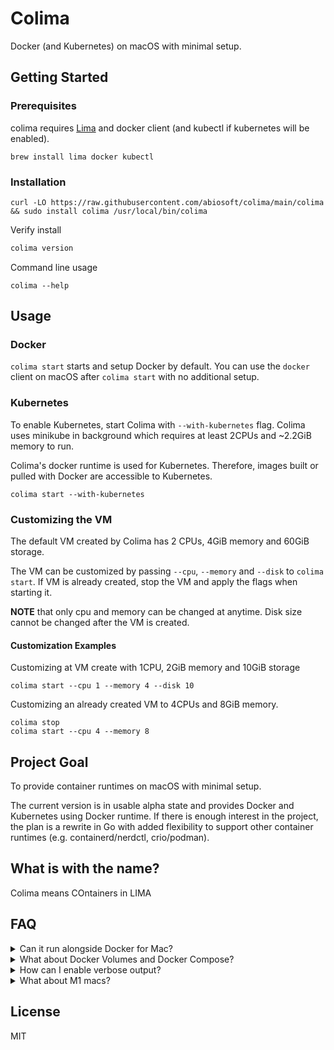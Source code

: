 # Colima

Docker (and Kubernetes) on macOS with minimal setup.

## Getting Started

### Prerequisites

colima requires [Lima](https://github.com/lima-vm/lima) and docker client (and kubectl if kubernetes will be enabled).

```
brew install lima docker kubectl
```

### Installation

```
curl -LO https://raw.githubusercontent.com/abiosoft/colima/main/colima && sudo install colima /usr/local/bin/colima
```

Verify install

```sh
colima version
```

Command line usage

```
colima --help
```

## Usage

### Docker

`colima start` starts and setup Docker by default.
You can use the `docker` client on macOS after `colima start` with no additional setup.

### Kubernetes

To enable Kubernetes, start Colima with `--with-kubernetes` flag.
Colima uses minikube in background which requires at least 2CPUs and ~2.2GiB memory to run.

Colima's docker runtime is used for Kubernetes. Therefore, images built or pulled with Docker are accessible to Kubernetes.

```
colima start --with-kubernetes
```

### Customizing the VM

The default VM created by Colima has 2 CPUs, 4GiB memory and 60GiB storage.

The VM can be customized by passing `--cpu`, `--memory` and `--disk` to `colima start`.
If VM is already created, stop the VM and apply the flags when starting it.

**NOTE** that only cpu and memory can be changed at anytime. Disk size cannot be changed after the VM is created.

#### Customization Examples

Customizing at VM create with 1CPU, 2GiB memory and 10GiB storage

```
colima start --cpu 1 --memory 4 --disk 10
```

Customizing an already created VM to 4CPUs and 8GiB memory.

```
colima stop
colima start --cpu 4 --memory 8
```

## Project Goal

To provide container runtimes on macOS with minimal setup.

The current version is in usable alpha state and provides Docker and Kubernetes using Docker runtime.
If there is enough interest in the project, the plan is a rewrite in Go with added flexibility to
support other container runtimes (e.g. containerd/nerdctl, crio/podman).

## What is with the name?

Colima means COntainers in LIMA

## FAQ

<details>
<summary>Can it run alongside Docker for Mac?</summary>
<p>
No. Colima assumes to be the default Docker context and will conflict with Docker for Mac. You should either, not both.
</p>
</details>

<details>
<summary>What about Docker Volumes and Docker Compose?</summary>
<p>
Colima mounts the host's $HOME directory as readonly in the VM. Volume mounts and docker compose should work as expected but only readonly.

Colima uses Lima for the VM and Lima's support for writeable volumes is still experimental.
Volumes are thereby made readonly in Colima for now.

</p>
</details>

<details>
<summary>How can I enable verbose output?</summary>
<p>
The log file is at $HOME/.colima/out.log, you can simply tail it.

```
tail -f $HOME/.colima/out.log
```

</p>
</details>

<details>
<summary>What about M1 macs?</summary>
<p>

M1 macs should work, but not tested.

The challenge is installing lima on M1 macs, instructions are available on [lima project page](https://github.com/lima-vm/lima/blob/master/README.md#installation).

</p>
</details>

## License

MIT
